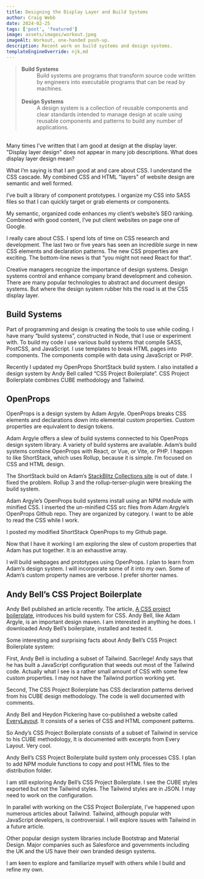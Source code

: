 ```yaml
---
title: Designing the Display Layer and Build Systems
author: Craig Webb
date: 2024-02-25
tags: ['post', 'featured']
image: assets/images/workout.jpeg
imageAlt: Workout, one-handed push-up.
description: Recent work on build systems and design systems. 
templateEngineOverride: njk,md
---
```

<blockquote>
<dl>
  <dt><b>Build Systems</b></dt>
  <dd>Build systems are programs that transform source code written by engineers into executable programs that can be read by machines.</dd>
<br>
  <dt><b>Design Systems</b></dt>
  <dd>A design system is a collection of reusable components and clear standards intended to manage design at scale using reusable components and patterns to build any number of applications.</dd>
</dl>
</blockquote>
<br>
Many times I&rsquo;ve written that I am good at design at the display layer. "Display layer design" does not appear in many job descriptions. What does display layer design mean? 

What I&rsquo;m saying is that I am good at and care about CSS. I understand the CSS cascade. My combined CSS and HTML "layers" of website design are semantic and well formed.

I&rsquo;ve built a library of component prototypes. I organize my CSS into SASS files so that I can quickly target or grab elements or components.

My semantic, organized code enhances my client&rsquo;s website&rsquo;s SEO ranking. Combined with good content, I&rsquo;ve put client websites on page one of Google.  

I really care about CSS. I spend lots of time on CSS research and development. The last two or five years has seen an incredible surge in new CSS elements and declaration patterns. The new CSS properties are exciting. The bottom-line news is that &ldquo;you might not need React for that&rdquo;.

Creative managers recognize the importance of design systems. Design systems control and enhance company brand development and cohesion. There are many popular technologies to abstract and document design systems. But where the design system rubber hits the road is at the CSS display layer.

<h2>Build Systems</h2>

Part of programming and design is creating the tools to use while coding. I have many &ldquo;build systems&rdquo;, constructed in Node, that I use or experiment with. To build my code I use various build systems that compile SASS, PostCSS, and JavaScript. I use templates to break HTML pages into components. The components compile with data using JavaScript or PHP.

Recently I updated my OpenProps ShortStack build system. I also installed a design system by Andy Bell called &ldquo;CSS Project Boilerplate&rdquo;.  CSS Project Boilerplate combines CUBE methodology and Tailwind.

<h2>OpenProps</h2>

OpenProps is a design system by Adam Argyle. OpenProps breaks CSS elements and declarations down into elemental custom properties. Custom properties are equivalent to design tokens.

Adam Argyle offers a slew of build systems connected to his OpenProps design system library. A variety of build systems are available. Adam&rsquo;s build systems combine OpenProps with React, or Vue, or Vite, or PHP. I happen to like ShortStack, which uses Rollup, because it is simple. I&rsquo;m focused on CSS and HTML design.

The ShortStack build on Adam&rsquo;s <a href="https://stackblitz.com/@argyleink" rel="noopener noreferrer nofollow" 
   target="_blank">StackBlitz Collections site</a> is out of date. I fixed the problem. Rollup 3 and the rollup-terser-plugin were breaking the build system. 

Adam Argyle&rsquo;s OpenProps build systems install using an NPM module with minified CSS. I inserted the un-minified CSS src files from Adam Argyle&rsquo;s OpenProps Github repo. They are organized by category. I want to be able to read the CSS while I work.

I posted my modified ShortStack OpenProps to my Github page.

Now that I have it working I am exploring the slew of custom properties that Adam has put together. It is an exhaustive array. 

I will build webpages and prototypes using OpenProps. I plan to learn from Adam&rsquo;s design system. I will incorporate some of it into my own. Some of Adam&rsquo;s custom property names are verbose. I prefer shorter names.

<h2>Andy Bell&rsquo;s CSS Project Boilerplate</h2>

Andy Bell published an article recently. The article, <a href="https://piccalil.li/blog/a-css-project-boilerplate/" rel="noopener noreferrer nofollow" 
   target="_blank">A CSS project boilerplate</a>, introduces his build system for CSS. Andy Bell, like Adam Argyle, is an important design maven. I am interested in anything he does. I downloaded Andy Bell&rsquo;s boilerplate, installed and tested it.

Some interesting and surprising facts about Andy Bell&rsquo;s CSS Project Boilerplate system:

First, Andy Bell is including a subset of Tailwind. Sacrilege! Andy says that he has built a JavaScript configuration that weeds out most of the Tailwind code. Actually what I see is a rather small amount of CSS with some few custom properties. I may not have the Tailwind portion working yet.

Second, The CSS Project Boilerplate has CSS declaration patterns derived from his CUBE design methodology. The code is well documented with comments.

Andy Bell and Heydon Pickering have co-published a website called <a href="https://every-layout.dev/" rel="noopener noreferrer nofollow" 
   target="_blank">EveryLayout</a>. It consists of a series of CSS and HTML component patterns.

So Andy&rsquo;s CSS Project Boilerplate consists of a subset of Tailwind in service to his CUBE methodology, It is documented with excerpts from Every Layout. Very cool. 

Andy Bell&rsquo;s CSS Project Boilerplate build system only processes CSS. I plan to add NPM module functions to copy and post HTML files to the distribution folder.

I am still exploring Andy Bell&rsquo;s CSS Project Boilerplate. I see the CUBE styles exported but not the Tailwind styles. The Tailwind styles are in JSON. I may need to work on the configuration.

In parallel with working on the CSS Project Boilerplate, I&rsquo;ve happened upon numerous articles about Tailwind. Tailwind, although popular with JavaScript developers, is controversial. I will explore issues with Tailwind in a future article.

Other popular design system libraries include Bootstrap and Material Design. Major companies such as Salesforce and governments including the UK and the US have their own branded design systems.

I am keen to explore and familiarize myself with others while I build and refine my own.